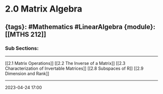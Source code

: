 # 2.0 Matrix Algebra
{tags}: #Mathematics #LinearAlgebra 
{module}: [[MTHS 212]]
--- 
### Sub Sections:
---
[[2.1 Matrix Operations]]
[[2.2 The Inverse of a Matrix]]
[[2.3 Characterization of Invertable Matrices]]
[[2.8 Subspaces of R]]
[[2.9 Dimension and Rank]]

--- 
2023-04-24
17:00